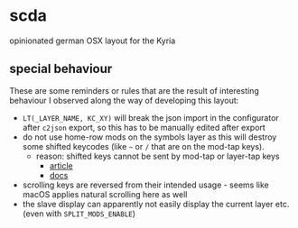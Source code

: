 # scda

opinionated german OSX layout for the Kyria

## special behaviour

These are some reminders or rules that are the result of interesting behaviour I observed along the way of developing this layout:

-   `LT(_LAYER_NAME, KC_XY)` will break the json import in the configurator after `c2json` export, so this has to be manually edited after export
-   do not use home-row mods on the symbols layer as this will destroy some shifted keycodes (like `~` or `/` that are on the mod-tap keys).
    -   reason: shifted keys cannot be sent by mod-tap or layer-tap keys
        -   [article](https://thomasbaart.nl/2018/12/09/qmk-basics-tap-and-hold-actions/)
        -   [docs](https://docs.qmk.fm/#/keycodes_us_ansi_shifted)
-   scrolling keys are reversed from their intended usage - seems like macOS applies natural scrolling here as well
-   the slave display can apparently not easily display the current layer etc. (even with `SPLIT_MODS_ENABLE`)
